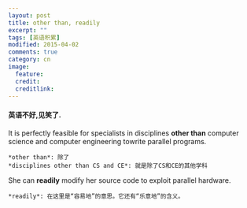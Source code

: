 ```yaml
---
layout: post
title: other than, readily
excerpt: ""
tags: [英语积累]
modified: 2015-04-02
comments: true
category: cn
image:
  feature: 
  credit: 
  creditlink: 
---
```

#### 英语不好,见笑了.

It is perfectly feasible for specialists in disciplines **other than** computer science and computer engineering towrite parallel programs.

	*other than*: 除了
	*disciplines other than CS and CE*: 就是除了CS和CE的其他学科

She can **readily** modify her source code to exploit parallel hardware.

	*readily*: 在这里是“容易地”的意思。它还有“乐意地”的含义。